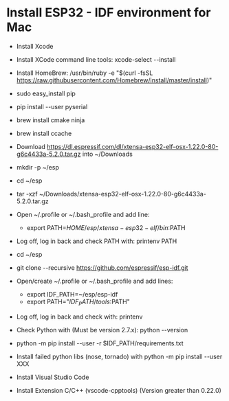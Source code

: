 # Install ESP32 - IDF environment for Mac
- Install Xcode

- Install XCode command line tools: xcode-select --install

- Install HomeBrew: /usr/bin/ruby -e "$(curl -fsSL https://raw.githubusercontent.com/Homebrew/install/master/install)"

- sudo easy_install pip

- pip install --user pyserial

- brew install cmake ninja

- brew install ccache

- Download https://dl.espressif.com/dl/xtensa-esp32-elf-osx-1.22.0-80-g6c4433a-5.2.0.tar.gz into ~/Downloads

- mkdir -p ~/esp

- cd ~/esp

- tar -xzf ~/Downloads/xtensa-esp32-elf-osx-1.22.0-80-g6c4433a-5.2.0.tar.gz

- Open ~/.profile or ~/.bash_profile and add line:
  - export PATH=$HOME/esp/xtensa-esp32-elf/bin:$PATH

- Log off, log in back and check PATH with: printenv PATH

- cd ~/esp

- git clone --recursive https://github.com/espressif/esp-idf.git

- Open/create ~/.profile or ~/.bash_profile and add lines:
  - export IDF_PATH=~/esp/esp-idf
  - export PATH="$IDF_PATH/tools:$PATH"

- Log off, log in back and check with: printenv

- Check Python with (Must be version 2.7.x): python --version

- python -m pip install --user -r $IDF_PATH/requirements.txt

- Install failed python libs (nose, tornado) with python -m pip install --user XXX

- Install Visual Studio Code

- Install Extension C/C++ (vscode-cpptools) (Version greater than 0.22.0)
